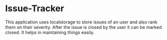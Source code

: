 # Issue-Tracker

This application uses localstorage to store issues of an user and also rank them on their severity.
After the issue is closed by the user it can be marked closed.
It helps in maintaining things easily.
